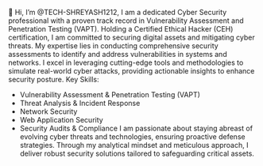 👋 Hi, I’m @TECH-SHREYASH1212,
 I am a dedicated Cyber Security professional with a proven track record in Vulnerability Assessment and Penetration Testing (VAPT). Holding a Certified Ethical Hacker (CEH) certification, I am committed to securing digital assets and mitigating cyber threats. My expertise lies in conducting comprehensive security assessments to identify and address vulnerabilities in systems and networks. I excel in leveraging cutting-edge tools and methodologies to simulate real-world cyber attacks, providing actionable insights to enhance security posture.
Key Skills:
- Vulnerability Assessment & Penetration Testing (VAPT)
- Threat Analysis & Incident Response
- Network Security 
- Web Application Security
- Security Audits & Compliance
I am passionate about staying abreast of evolving cyber threats and technologies, ensuring proactive defense strategies. Through my analytical mindset and meticulous approach, I deliver robust security solutions tailored to safeguarding critical assets.
